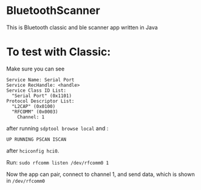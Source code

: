 # BluetoothScanner
This is Bluetooth classic and ble scanner app written in Java

# To test with Classic:
Make sure you can see
```
Service Name: Serial Port
Service RecHandle: <handle>
Service Class ID List:
  "Serial Port" (0x1101)
Protocol Descriptor List:
  "L2CAP" (0x0100)
  "RFCOMM" (0x0003)
    Channel: 1
```
after running `sdptool browse local`
and :
```
UP RUNNING PSCAN ISCAN
```
after `hciconfig hci0`.

Run: `sudo rfcomm listen /dev/rfcomm0 1`

Now the app can pair, connect to channel 1, and send data, which is shown in `/dev/rfcomm0`